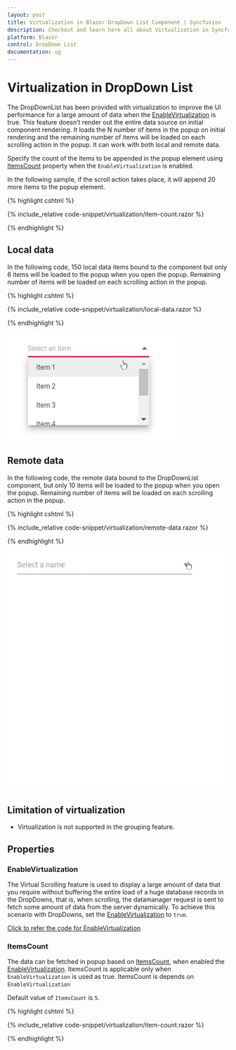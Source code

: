 ```yaml
---
layout: post
title: Virtualization in Blazor DropDown List Component | Syncfusion
description: Checkout and learn here all about Virtualization in Syncfusion Blazor DropDown List component and much more.
platform: Blazor
control: DropDown List
documentation: ug
---
```


# Virtualization in DropDown List

The DropDownList has been provided with virtualization to improve the UI performance for a large amount of data when the [EnableVirtualization](https://help.syncfusion.com/cr/blazor/Syncfusion.Blazor.DropDowns.SfDropDownList-2.html#Syncfusion_Blazor_DropDowns_SfDropDownList_2_EnableVirtualization) is true. 
This feature doesn’t render out the entire data source on initial component rendering. It loads the N number of items in the popup on initial rendering and the remaining number of items will be loaded on each scrolling action in the popup. It can work with both local and remote data.

Specify the count of the items to be appended in the popup element using [ItemsCount](https://help.syncfusion.com/cr/blazor/Syncfusion.Blazor.DropDowns.SfDropDownList-2.html#Syncfusion_Blazor_DropDowns_SfDropDownList_2_ItemsCount) property when the `EnableVirtualization` is enabled. 

In the following sample, if the scroll action takes place, it will append 20 more items to the popup element.

{% highlight cshtml %}

{% include_relative code-snippet/virtualization/item-count.razor %}

{% endhighlight %}

## Local data

In the following code, 150 local data items bound to the component but only 6 items will be loaded to the popup when you open the popup. Remaining number of items will be loaded on each scrolling action in the popup.

{% highlight cshtml %}

{% include_relative code-snippet/virtualization/local-data.razor %}

{% endhighlight %}

![Blazor DropDownList with virtualization of local data](./images/virtualization/blazor_dropdownlist_virtualization-local-data.gif)

## Remote data 

In the following code, the remote data bound to the DropDownList component, but only 10 items will be loaded to the popup when you open the popup. Remaining number of items will be loaded on each scrolling action in the popup.

{% highlight cshtml %}

{% include_relative code-snippet/virtualization/remote-data.razor %}

{% endhighlight %}

![Blazor DropDownList with virtualization of remote data](./images/virtualization/blazor_dropdown_virtualization-remote-data.gif)

## Limitation of virtualization

* Virtualization is not supported in the grouping feature.

## Properties

### EnableVirtualization   

The Virtual Scrolling feature is used to display a large amount of data that you require without buffering the entire load of a huge database records in the DropDowns, that is, when scrolling, the datamanager request is sent to fetch some amount of data from the server dynamically. To achieve this scenario with DropDowns, set the [EnableVirtualization](https://help.syncfusion.com/cr/blazor/Syncfusion.Blazor.DropDowns.SfDropDownList-2.html#Syncfusion_Blazor_DropDowns_SfDropDownList_2_EnableVirtualization) to `true`.

[Click to refer the code for EnableVirtualization](https://blazor.syncfusion.com/documentation/dropdown-list/virtualization)

### ItemsCount     

The data can be fetched in popup based on [ItemsCount](https://help.syncfusion.com/cr/blazor/Syncfusion.Blazor.DropDowns.SfDropDownList-2.html#Syncfusion_Blazor_DropDowns_SfDropDownList_2_ItemsCount), when enabled the [EnableVirtualization](https://help.syncfusion.com/cr/blazor/Syncfusion.Blazor.DropDowns.SfDropDownList-2.html#Syncfusion_Blazor_DropDowns_SfDropDownList_2_EnableVirtualization). ItemsCount is applicable only when `EnableVirtualization` is used as true. ItemsCount is depends on `EnableVirtualization`

Default value of `ItemsCount` is `5`.

{% highlight cshtml %}

{% include_relative code-snippet/virtualization/item-count.razor %}

{% endhighlight %}